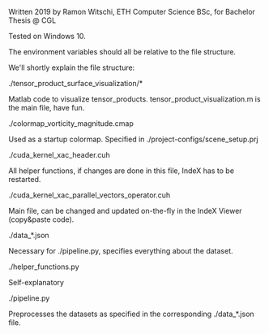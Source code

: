 Written 2019 by Ramon Witschi, ETH Computer Science BSc, for Bachelor Thesis @ CGL


Tested on Windows 10.

The environment variables should all be relative to the file structure.


We'll shortly explain the file structure:


./tensor_product_surface_visualization/*

Matlab code to visualize tensor_products. tensor_product_visualization.m is the main file, have fun.


./colormap_vorticity_magnitude.cmap

Used as a startup colormap. Specified in ./project-configs/scene_setup.prj


./cuda_kernel_xac_header.cuh

All helper functions, if changes are done in this file, IndeX has to be restarted.


./cuda_kernel_xac_parallel_vectors_operator.cuh

Main file, can be changed and updated on-the-fly in the IndeX Viewer (copy&paste code).


./data_*.json

Necessary for ./pipeline.py, specifies everything about the dataset.


./helper_functions.py

Self-explanatory


./pipeline.py

Preprocesses the datasets as specified in the corresponding ./data_*.json file.
